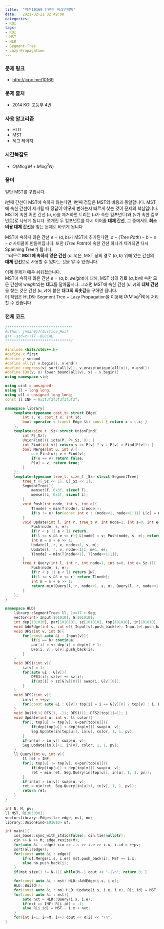 ```yaml
---
title:  "백준10169 안전한 비상연락망"
date:   2021-02-21 02:49:00
categories:
- KOI
tags:
- KOI
- MST
- HLD
- Segment-Tree
- Lazy-Propagation
---
```


### 문제 링크
* http://icpc.me/10169

### 문제 출처
* 2014 KOI 고등부 4번

### 사용 알고리즘
* HLD
* MST
* 세그 레이지

### 시간복잡도
* $O(M \log M + M \log^2 N)$

### 풀이
일단 MST를 구합시다.

$i$번째 간선이 MST에 속하지 않는다면, $i$번째 정답은 MST의 비용과 동일합니다. MST에 속한 간선이 제거될 때 정답이 어떻게 변하는지 빠르게 찾는 것이 문제의 핵심입니다.<br>
MST에 속한 어떤 간선 $(u, v)$를 제거하면 트리는 ($u$가 속한 컴포넌트)와 ($v$가 속한 컴포넌트)로 나뉘게 됩니다. 쪼개진 두 컴포넌트를 다시 이어줄 **대체 간선**, 그 중에서도 **최소 비용 대체 간선**을 찾는 문제로 바뀌게 됩니다.

MST에 속하지 않은 간선 $e = (a, b)$가 MST에 추가된다면, $a - (Tree\ Path) - b - e - a$ 사이클이 만들어집니다. 또한 $(Tree\ Path)$에 속한 간선 하나가 제거되면 다시 Spanning Tree가 됩니다.<Br>
그러므로 **MST에 속하지 않은 간선** $(a, b)$은, MST 상의 경로 $(a, b)$ 위에 있는 간선의 **대체 간선**으로 사용할 수 있다는 것을 알 수 있습니다.

이제 문제가 매우 쉬워졌습니다.<br>
MST에 속하지 않은 간선 $e = (a, b, weight)$에 대해, MST 상의 경로 $(a, b)$에 속한 모든 간선에 $weight$라는 **태그**를 달아줍시다. 그러면 MST에 속한 간선 $(u, v)$의 **대체 간선**을 찾는 것은 간선 $(u, v)$에 붙은 **태그의 최솟값**을 구하면 됩니다.<br>
이 작업은 HLD와 Segment Tree + Lazy Propagation을 이용해 $O(M \log^2 N)$에 처리할 수 있습니다.

### 전체 코드
```cpp
/******************************
Author: jhnah917(Justice_Hui)
g++ -std=c++17 -DLOCAL
******************************/

#include <bits/stdc++.h>
#define x first
#define y second
#define all(v) v.begin(), v.end()
#define compress(v) sort(all(v)), v.erase(unique(all(v)), v.end())
#define IDX(v, x) lower_bound(all(v), x) - v.begin()
using namespace std;

using uint = unsigned;
using ll = long long;
using ull = unsigned long long;
const ll INF = 0x3f3f3f3f3f3f3f3f;

namespace library{
    template<typename cost_t> struct Edge{
        int s, e; cost_t x; int id;
        bool operator < (const Edge &t) const { return x < t.x; }
    };
    template<size_t _Sz> struct UnionFind{
        int P[_Sz];
        UnionFind(){ iota(P, P+_Sz, 0); }
        int Find(int v){ return v == P[v] ? v : P[v] = Find(P[v]); }
        bool Merge(int u, int v){
            u = Find(u); v = Find(v);
            if(u == v) return false;
            P[u] = v; return true;
        }
    };
    template<typename tree_t, size_t _Sz> struct SegmentTree{
        tree_t T[_Sz << 1], L[_Sz << 1];
        SegmentTree(){
            memset(T, 0x3f, sizeof T);
            memset(L, 0x3f, sizeof L);
        }
        void Push(int node, int s, int e){
            T[node] = min(T[node], L[node]);
            if(s != e) for(const int c : {node<<1, node<<1|1}) L[c] = min(L[c], L[node]);
        }
        void Update(int l, int r, tree_t v, int node=1, int s=0, int e=_Sz-1){
            Push(node, s, e);
            if(r < s || e < l) return;
            if(l <= s && e <= r){ L[node] = v; Push(node, s, e); return; }
            int m = s + e >> 1;
            Update(l, r, v, node<<1, s, m);
            Update(l, r, v, node<<1|1, m+1, e);
            T[node] = min(T[node<<1], T[node<<1|1]);
        }
        tree_t Query(int l, int r, int node=1, int s=0, int e=_Sz-1){
            Push(node, s, e);
            if(r < s || e < l) return INF;
            if(l <= s && e <= r) return T[node];
            int m = s + e >> 1;
            return min(Query(l, r, node<<1, s, m), Query(l, r, node<<1|1, m+1, e));
        }
    };
}

namespace HLD{
    library::SegmentTree< ll, 1<<17 > Seg;
    vector<int> Input[101010], G[101010];
    int dep[101010], par[101010], sz[101010], top[101010], in[101010], pv;
    void AddEdge(int s, int e){ Input[s].push_back(e); Input[e].push_back(s); }
    void DFS(int v, int b){
        for(const auto &i : Input[v]){
            if(i == b) continue;
            par[i] = v; dep[i] = dep[v] + 1;
            DFS(i, v); G[v].push_back(i);
        }
    }
    void DFS1(int v){
        sz[v] = 1;
        for(auto &i : G[v]){
            DFS1(i); sz[v] += sz[i];
            if(sz[i] > sz[G[v][0]]) swap(i, G[v][0]);
        }
    }
    void DFS2(int v){
        in[v] = ++pv;
        for(const auto &i : G[v]) top[i] = i == G[v][0] ? top[v] : i, DFS2(i);
    }
    void Build(){ DFS(1, -1); DFS1(1); DFS2(top[1]=1); }
    void Update(int u, int v, ll color){
        for(; top[u] != top[v]; u=par[top[u]]){
            if(dep[top[u]] < dep[top[v]]) swap(u, v);
            Seg.Update(in[top[u]], in[u], color, 1, 1, pv);
        }
        if(in[u] > in[v]) swap(u, v);
        Seg.Update(in[u]+1, in[v], color, 1, 1, pv);
    }
    ll Query(int u, int v){
        ll ret = INF;
        for(; top[u] != top[v]; u=par[top[u]]){
            if(dep[top[u]] < dep[top[v]]) swap(u, v);
            ret = min(ret, Seg.Query(in[top[u]], in[u], 1, 1, pv));
        }
        if(in[u] > in[v]) swap(u, v);
        ret = min(ret, Seg.Query(in[u]+1, in[v], 1, 1, pv));
        return ret;
    }
}

int N, M, pv;
ll MST, R[303030];
vector<library::Edge<ll>> edge, mst, no;
library::UnionFind<101010> uf;

int main(){
    ios_base::sync_with_stdio(false); cin.tie(nullptr);
    cin >> N >> M; edge.resize(M);
    for(auto &i : edge) cin >> i.s >> i.e >> i.x, i.id = ++pv;
    sort(all(edge));
    for(const auto &i : edge){
        if(uf.Merge(i.s, i.e)) mst.push_back(i), MST += i.x;
        else no.push_back(i);
    }
    if(mst.size() != N-1){ while(M--) cout << "-1\n"; return 0; }

    for(const auto &i : mst) HLD::AddEdge(i.s, i.e);
    HLD::Build();
    for(const auto &i : no) HLD::Update(i.s, i.e, i.x), R[i.id] = MST;
    for(const auto &i : mst){
        auto nxt = HLD::Query(i.s, i.e);
        if(nxt == INF) R[i.id] = -1;
        else R[i.id] = MST - i.x + nxt;
    }
    for(int i=1; i<=M; i++) cout << R[i] << "\n";
}
```
